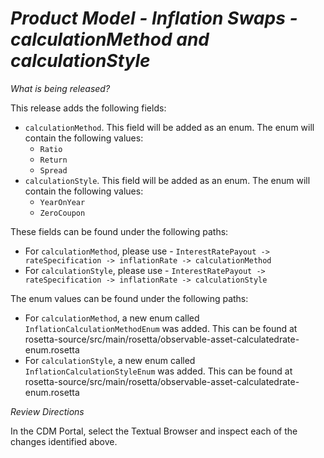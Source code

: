 # *Product Model - Inflation Swaps - calculationMethod and calculationStyle*

_What is being released?_

This release adds the following fields:

- `calculationMethod`. This field will be added as an enum. The enum will contain the following values:
  - `Ratio`
  - `Return`
  - `Spread`
- `calculationStyle`. This field will be added as an enum. The enum will contain the following values:
  - `YearOnYear`
  - `ZeroCoupon`

These fields can be found under the following paths:

- For `calculationMethod`, please use - `InterestRatePayout -> rateSpecification -> inflationRate -> calculationMethod`
- For `calculationStyle`, please use - `InterestRatePayout -> rateSpecification -> inflationRate -> calculationStyle`

The enum values can be found under the following paths:

- For `calculationMethod`, a new enum called `InflationCalculationMethodEnum` was added. This can be found at rosetta-source/src/main/rosetta/observable-asset-calculatedrate-enum.rosetta
- For `calculationStyle`, a new enum called `InflationCalculationStyleEnum` was added. This can be found at rosetta-source/src/main/rosetta/observable-asset-calculatedrate-enum.rosetta

_Review Directions_

In the CDM Portal, select the Textual Browser and inspect each of the changes identified above.
